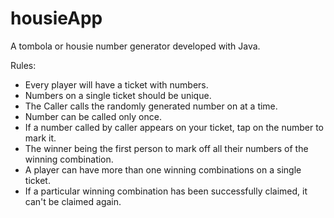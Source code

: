 # housieApp

A tombola or housie number generator developed with Java.

Rules:
- Every player will have a ticket with numbers.
- Numbers on a single ticket should be unique.
- The Caller calls the randomly generated number on at a time.
- Number can be called only once.
- If a number called by caller appears on your ticket, tap on the number to mark it.
- The winner being the first person to mark off all their numbers of the winning combination.
- A player can have more than one winning combinations on a single ticket.
- If a particular winning combination has been successfully claimed, it can't be claimed again.
